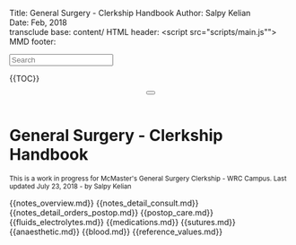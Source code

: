 Title:    General Surgery - Clerkship Handbook 
Author:   Salpy Kelian  
Date:    Feb, 2018  
transclude base: content/
HTML header: <!--add ins-->
	<meta http-equiv="cleartype" content="on">
    <meta name="MobileOptimized" content="320">
    <meta name="HandheldFriendly" content="True">
    <meta name="apple-mobile-web-app-capable" content="yes">
	<meta name="viewport" content="width=device-width, initial-scale=1.0, user-scalable=no">
	<!--/end add ins-->
	<script src="scripts/main.js""></script>
        <link href="css/main.css" rel="stylesheet" type="text/css" />
  	<link rel="manifest" href="manifest.json">
MMD footer: <script src="scripts/source.js"></script><script>
	if('serviceWorker' in navigator) {
		navigator.serviceWorker
			.register('/offlineServiceWorker.js')
			.then(function onSuccess() { console.log("Service Worker Registered");
			});
	}</script>
 

<nav id="menu"> 
<input type="search" class="search" placeholder="Search" />

{{TOC}}

 </nav>
 <header class="fixed-header"><button class="hamburger hamburger--squeeze js-slideout-toggle" type="button"><span class="hamburger-box"><span class="hamburger-inner"></span></span></button></header>
<main id="main">
<h1>General Surgery - Clerkship Handbook</h1>
<small>This is a work in progress for McMaster's General Surgery Clerkship - WRC Campus. Last updated July 23, 2018 - by Salpy Kelian</small><br/>

{{notes_overview.md}}
{{notes_detail_consult.md}}
{{notes_detail_orders_postop.md}}
{{postop_care.md}}
{{fluids_electrolytes.md}}
{{medications.md}}
{{sutures.md}}
{{anaesthetic.md}}
{{blood.md}}
{{reference_values.md}}
</main>
